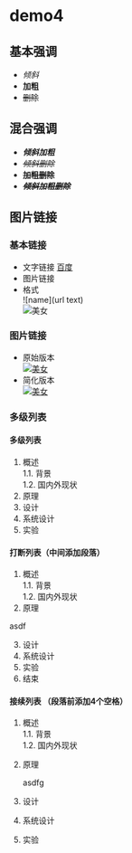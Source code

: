 # demo4

## 基本强调  
- *倾斜*
- **加粗**
- ~~删除~~

## 混合强调
- ***倾斜加粗***
- *~~倾斜删除~~*
- **~~加粗删除~~**
- ***~~倾斜加粗删除~~***

## 图片链接  
### 基本链接
- 文字链接
  [百度](https://www.baidu.com)
- 图片链接  
- 格式  
  ![name](url text)  
  ![美女](http://image.baidu.com/search/detail?ct=503316480&z=0&ipn=false&word=%E5%9B%BE%E7%89%87%20%E7%BE%8E%E5%A5%B3&step_word=&hs=0&pn=2&spn=0&di=188650&pi=0&rn=1&tn=baiduimagedetail&is=0%2C0&istype=2&ie=utf-8&oe=utf-8&in=24401&cl=2&lm=-1&st=-1&cs=167219548%2C1510840028&os=3929755897%2C557112344&simid=4218061266%2C569722624&adpicid=0&lpn=0&ln=1998&fr=ala&fmq=1402900904181_R&fm=&ic=0&s=&se=1&sme=&tab=&width=&height=&face=0&ist=&jit=&cg=girl&bdtype=0&oriquery=&objurl=http%3A%2F%2Fd-pic-image.yesky.com%2F1080x-%2FuploadImages%2F2019%2F044%2F59%2F1113V6L3Q6TY.jpg&fromurl=ippr_z2C%24qAzdH3FAzdH3Frtv_z%26e3Byjfhy_z%26e3Bv54AzdH3FmaAzdH3Fm9an99cma1_z%26e3Bfip4s&gsm=0&islist=&querylist= "美女图片")

### 图片链接  
- 原始版本  
[![美女](http://image.baidu.com/search/detail?ct=503316480&z=0&ipn=false&word=%E5%9B%BE%E7%89%87%20%E7%BE%8E%E5%A5%B3&step_word=&hs=0&pn=2&spn=0&di=188650&pi=0&rn=1&tn=baiduimagedetail&is=0%2C0&istype=2&ie=utf-8&oe=utf-8&in=24401&cl=2&lm=-1&st=-1&cs=167219548%2C1510840028&os=3929755897%2C557112344&simid=4218061266%2C569722624&adpicid=0&lpn=0&ln=1998&fr=ala&fmq=1402900904181_R&fm=&ic=0&s=&se=1&sme=&tab=&width=&height=&face=0&ist=&jit=&cg=girl&bdtype=0&oriquery=&objurl=http%3A%2F%2Fd-pic-image.yesky.com%2F1080x-%2FuploadImages%2F2019%2F044%2F59%2F1113V6L3Q6TY.jpg&fromurl=ippr_z2C%24qAzdH3FAzdH3Frtv_z%26e3Byjfhy_z%26e3Bv54AzdH3FmaAzdH3Fm9an99cma1_z%26e3Bfip4s&gsm=0&islist=&querylist= "美女图片")](https://www.baidu.com)
- 简化版本  
[![美女][meinv]][baidu]

### 多级列表
#### 多级列表
1. 概述  
  1.1. 背景  
  1.2. 国内外现状
2. 原理  
3. 设计  
4. 系统设计
5. 实验

#### 打断列表（中间添加段落）
1. 概述  
  1.1. 背景  
  1.2. 国内外现状
2. 原理

asdf  

3. 设计
4. 系统设计
5. 实验
6. 结束

#### 接续列表  （段落前添加4个空格）

1. 概述  
  1.1. 背景  
  1.2. 国内外现状
2. 原理  

    asdfg 

3. 设计  
4. 系统设计
5. 实验

<!-- 以下时本文中的链接 -->
[baidu]:https://www.baidu.com
[meinv]:http://image.baidu.com/search/detail?ct=503316480&z=0&ipn=false&word=%E5%9B%BE%E7%89%87%20%E7%BE%8E%E5%A5%B3&step_word=&hs=0&pn=2&spn=0&di=188650&pi=0&rn=1&tn=baiduimagedetail&is=0%2C0&istype=2&ie=utf-8&oe=utf-8&in=24401&cl=2&lm=-1&st=-1&cs=167219548%2C1510840028&os=3929755897%2C557112344&simid=4218061266%2C569722624&adpicid=0&lpn=0&ln=1998&fr=ala&fmq=1402900904181_R&fm=&ic=0&s=&se=1&sme=&tab=&width=&height=&face=0&ist=&jit=&cg=girl&bdtype=0&oriquery=&objurl=http%3A%2F%2Fd-pic-image.yesky.com%2F1080x-%2FuploadImages%2F2019%2F044%2F59%2F1113V6L3Q6TY.jpg&fromurl=ippr_z2C%24qAzdH3FAzdH3Frtv_z%26e3Byjfhy_z%26e3Bv54AzdH3FmaAzdH3Fm9an99cma1_z%26e3Bfip4s&gsm=0&islist=&querylist= "美女图片"